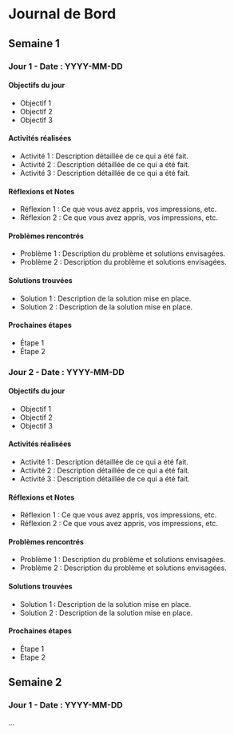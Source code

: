 # Journal de Bord

## Semaine 1

### Jour 1 - Date : YYYY-MM-DD
#### Objectifs du jour
- Objectif 1
- Objectif 2
- Objectif 3

#### Activités réalisées
- Activité 1 : Description détaillée de ce qui a été fait.
- Activité 2 : Description détaillée de ce qui a été fait.
- Activité 3 : Description détaillée de ce qui a été fait.

#### Réflexions et Notes
- Réflexion 1 : Ce que vous avez appris, vos impressions, etc.
- Réflexion 2 : Ce que vous avez appris, vos impressions, etc.

#### Problèmes rencontrés
- Problème 1 : Description du problème et solutions envisagées.
- Problème 2 : Description du problème et solutions envisagées.

#### Solutions trouvées
- Solution 1 : Description de la solution mise en place.
- Solution 2 : Description de la solution mise en place.

#### Prochaines étapes
- Étape 1
- Étape 2

### Jour 2 - Date : YYYY-MM-DD
#### Objectifs du jour
- Objectif 1
- Objectif 2
- Objectif 3

#### Activités réalisées
- Activité 1 : Description détaillée de ce qui a été fait.
- Activité 2 : Description détaillée de ce qui a été fait.
- Activité 3 : Description détaillée de ce qui a été fait.

#### Réflexions et Notes
- Réflexion 1 : Ce que vous avez appris, vos impressions, etc.
- Réflexion 2 : Ce que vous avez appris, vos impressions, etc.

#### Problèmes rencontrés
- Problème 1 : Description du problème et solutions envisagées.
- Problème 2 : Description du problème et solutions envisagées.

#### Solutions trouvées
- Solution 1 : Description de la solution mise en place.
- Solution 2 : Description de la solution mise en place.

#### Prochaines étapes
- Étape 1
- Étape 2

## Semaine 2

### Jour 1 - Date : YYYY-MM-DD
...